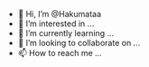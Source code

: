 - 👋 Hi, I’m @Hakumataa
- 👀 I’m interested in ...
- 🌱 I’m currently learning ...
- 💞️ I’m looking to collaborate on ...
- 📫 How to reach me ...

<!---
Hakumataa/Hakumataa is a ✨ special ✨ repository because its `README.md` (this file) appears on your GitHub profile.
You can click the Preview link to take a look at your changes.
--->
